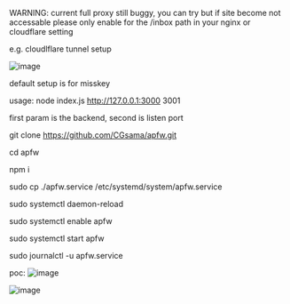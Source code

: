 WARNING:
current full proxy still buggy, you can try but if site become not accessable please only enable for the /inbox path in your nginx or cloudflare setting

e.g. cloudlflare tunnel setup

![image](https://github.com/CGsama/apfw/assets/15722562/fe05523f-1031-418d-ac01-8c5cb31a9d97)



default setup is for misskey

usage: node index.js http://127.0.0.1:3000 3001

first param is the backend, second is listen port



git clone https://github.com/CGsama/apfw.git

cd apfw

npm i

sudo cp ./apfw.service /etc/systemd/system/apfw.service

sudo systemctl daemon-reload

sudo systemctl enable apfw

sudo systemctl start apfw

sudo journalctl -u apfw.service


poc:
![image](https://github.com/CGsama/apfw/assets/15722562/1a1013ef-6b8f-45e4-87a9-95897102607d)

![image](https://github.com/CGsama/apfw/assets/15722562/96c9b921-dd30-4d19-9c8f-3f68f1064980)
